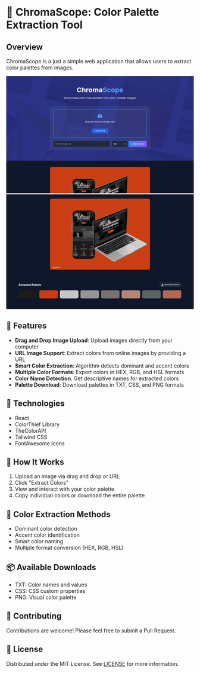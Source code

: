 # 🎨 ChromaScope: Color Palette Extraction Tool

## Overview

ChromaScope is a just a simple web application that allows users to extract color palettes from images.

![ChromaScope Preview](IMG_20241121_194003.jpg)
![ChromaScope Preview](IMG_20241121_194021.jpg)



## 🌟 Features

- **Drag and Drop Image Upload**: Upload images directly from your computer
- **URL Image Support**: Extract colors from online images by providing a URL
- **Smart Color Extraction**:  Algorithm detects dominant and accent colors
- **Multiple Color Formats**: Export colors in HEX, RGB, and HSL formats
- **Color Name Detection**: Get descriptive names for extracted colors
- **Palette Download**: Download palettes in TXT, CSS, and PNG formats

## 🚀 Technologies

- React
- ColorThief Library
- TheColorAPI
- Tailwind CSS
- FontAwesome Icons

## 🤖 How It Works

1. Upload an image via drag and drop or URL
2. Click "Extract Colors"
3. View and interact with your color palette
4. Copy individual colors or download the entire palette

## 🌈 Color Extraction Methods

- Dominant color detection
- Accent color identification
- Smart color naming
- Multiple format conversion (HEX, RGB, HSL)

## 📦 Available Downloads

- TXT: Color names and values
- CSS: CSS custom properties
- PNG: Visual color palette

## 🤝 Contributing

Contributions are welcome! Please feel free to submit a Pull Request.

## 📝 License

Distributed under the MIT License. See [LICENSE](LICENSE) for more information.
